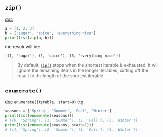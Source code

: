 ## `zip()`
[doc](https://docs.python.org/3/library/functions.html#zip)
```python
a = [1, 2, 3]
b = ['sugar', 'spice', 'everything nice']
print(list(zip(a, b)))
```
the result will be:
```shell
[(1, 'sugar'), (2, 'spice'), (3, 'everything nice')]
```
> By default, [`zip()`](https://docs.python.org/3/library/functions.html#zip "zip") stops when the shortest iterable is exhausted. It will ignore the remaining items in the longer iterables, cutting off the result to the length of the shortest iterable

## `enumerate()`
[doc](https://docs.python.org/3/library/functions.html#enumerate)
`enumerate(iterable, start=0)`
e.g.
```python
seasons = ['Spring', 'Summer', 'Fall', 'Winter']
print(list(enumerate(seasons)))
# [(0, 'Spring'), (1, 'Summer'), (2, 'Fall'), (3, 'Winter')]
print(list(enumerate(seasons, start=1)))
# [(1, 'Spring'), (2, 'Summer'), (3, 'Fall'), (4, 'Winter')]
```
